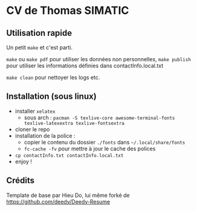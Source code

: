 # CV de Thomas SIMATIC

## Utilisation rapide

Un petit `make` et c'est parti.

`make` ou `make pdf` pour utiliser les données non personnelles, `make publish` pour utiliser les informations définies dans contactInfo.local.txt

`make clean` pour nettoyer les logs etc.
 
## Installation (sous linux)

- installer `xelatex`
    - sous arch : `pacman -S texlive-core awesome-terminal-fonts texlive-latexextra texlive-fontsextra`
- cloner le repo
- installation de la police :
  - copier le contenu du dossier `./fonts` dans `~/.local/share/fonts`
  - `fc-cache -fv` pour mettre à jour le cache des polices
- `cp contactInfo.txt contactInfo.local.txt`
- enjoy !

## Crédits

Template de base par Hieu Do, lui même forké de https://github.com/deedy/Deedy-Resume
